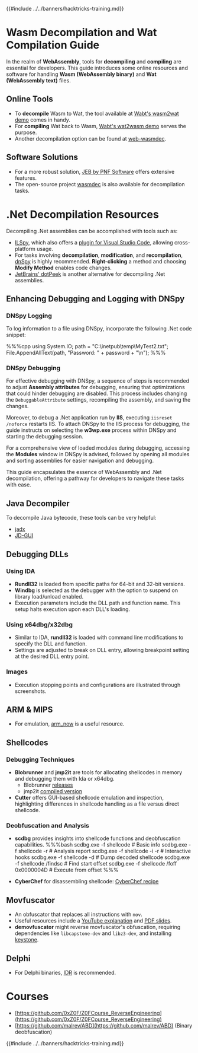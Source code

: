 {{#include ../../banners/hacktricks-training.md}}

# Wasm Decompilation and Wat Compilation Guide

In the realm of **WebAssembly**, tools for **decompiling** and **compiling** are essential for developers. This guide introduces some online resources and software for handling **Wasm (WebAssembly binary)** and **Wat (WebAssembly text)** files.

## Online Tools

- To **decompile** Wasm to Wat, the tool available at [Wabt's wasm2wat demo](https://webassembly.github.io/wabt/demo/wasm2wat/index.html) comes in handy.
- For **compiling** Wat back to Wasm, [Wabt's wat2wasm demo](https://webassembly.github.io/wabt/demo/wat2wasm/) serves the purpose.
- Another decompilation option can be found at [web-wasmdec](https://wwwg.github.io/web-wasmdec/).

## Software Solutions

- For a more robust solution, [JEB by PNF Software](https://www.pnfsoftware.com/jeb/demo) offers extensive features.
- The open-source project [wasmdec](https://github.com/wwwg/wasmdec) is also available for decompilation tasks.

# .Net Decompilation Resources

Decompiling .Net assemblies can be accomplished with tools such as:

- [ILSpy](https://github.com/icsharpcode/ILSpy), which also offers a [plugin for Visual Studio Code](https://github.com/icsharpcode/ilspy-vscode), allowing cross-platform usage.
- For tasks involving **decompilation**, **modification**, and **recompilation**, [dnSpy](https://github.com/0xd4d/dnSpy/releases) is highly recommended. **Right-clicking** a method and choosing **Modify Method** enables code changes.
- [JetBrains' dotPeek](https://www.jetbrains.com/es-es/decompiler/) is another alternative for decompiling .Net assemblies.

## Enhancing Debugging and Logging with DNSpy

### DNSpy Logging

To log information to a file using DNSpy, incorporate the following .Net code snippet:

%%%cpp
using System.IO;
path = "C:\\inetpub\\temp\\MyTest2.txt";
File.AppendAllText(path, "Password: " + password + "\n");
%%%

### DNSpy Debugging

For effective debugging with DNSpy, a sequence of steps is recommended to adjust **Assembly attributes** for debugging, ensuring that optimizations that could hinder debugging are disabled. This process includes changing the `DebuggableAttribute` settings, recompiling the assembly, and saving the changes.

Moreover, to debug a .Net application run by **IIS**, executing `iisreset /noforce` restarts IIS. To attach DNSpy to the IIS process for debugging, the guide instructs on selecting the **w3wp.exe** process within DNSpy and starting the debugging session.

For a comprehensive view of loaded modules during debugging, accessing the **Modules** window in DNSpy is advised, followed by opening all modules and sorting assemblies for easier navigation and debugging.

This guide encapsulates the essence of WebAssembly and .Net decompilation, offering a pathway for developers to navigate these tasks with ease.

## **Java Decompiler**

To decompile Java bytecode, these tools can be very helpful:

- [jadx](https://github.com/skylot/jadx)
- [JD-GUI](https://github.com/java-decompiler/jd-gui/releases)

## **Debugging DLLs**

### Using IDA

- **Rundll32** is loaded from specific paths for 64-bit and 32-bit versions.
- **Windbg** is selected as the debugger with the option to suspend on library load/unload enabled.
- Execution parameters include the DLL path and function name. This setup halts execution upon each DLL's loading.

### Using x64dbg/x32dbg

- Similar to IDA, **rundll32** is loaded with command line modifications to specify the DLL and function.
- Settings are adjusted to break on DLL entry, allowing breakpoint setting at the desired DLL entry point.

### Images

- Execution stopping points and configurations are illustrated through screenshots.

## **ARM & MIPS**

- For emulation, [arm_now](https://github.com/nongiach/arm_now) is a useful resource.

## **Shellcodes**

### Debugging Techniques

- **Blobrunner** and **jmp2it** are tools for allocating shellcodes in memory and debugging them with Ida or x64dbg.
  - Blobrunner [releases](https://github.com/OALabs/BlobRunner/releases/tag/v0.0.5)
  - jmp2it [compiled version](https://github.com/adamkramer/jmp2it/releases/)
- **Cutter** offers GUI-based shellcode emulation and inspection, highlighting differences in shellcode handling as a file versus direct shellcode.

### Deobfuscation and Analysis

- **scdbg** provides insights into shellcode functions and deobfuscation capabilities.
  %%%bash
  scdbg.exe -f shellcode # Basic info
  scdbg.exe -f shellcode -r # Analysis report
  scdbg.exe -f shellcode -i -r # Interactive hooks
  scdbg.exe -f shellcode -d # Dump decoded shellcode
  scdbg.exe -f shellcode /findsc # Find start offset
  scdbg.exe -f shellcode /foff 0x0000004D # Execute from offset
  %%%

- **CyberChef** for disassembling shellcode: [CyberChef recipe](https://gchq.github.io/CyberChef/#recipe=To_Hex%28'Space',0%29Disassemble_x86%28'32','Full%20x86%20architecture',16,0,true,true%29)

## **Movfuscator**

- An obfuscator that replaces all instructions with `mov`.
- Useful resources include a [YouTube explanation](https://www.youtube.com/watch?v=2VF_wPkiBJY) and [PDF slides](https://github.com/xoreaxeaxeax/movfuscator/blob/master/slides/domas_2015_the_movfuscator.pdf).
- **demovfuscator** might reverse movfuscator's obfuscation, requiring dependencies like `libcapstone-dev` and `libz3-dev`, and installing [keystone](https://github.com/keystone-engine/keystone/blob/master/docs/COMPILE-NIX.md).

## **Delphi**

- For Delphi binaries, [IDR](https://github.com/crypto2011/IDR) is recommended.

# Courses

- [https://github.com/0xZ0F/Z0FCourse_ReverseEngineering](https://github.com/0xZ0F/Z0FCourse_ReverseEngineering)
- [https://github.com/malrev/ABD](https://github.com/malrev/ABD) \(Binary deobfuscation\)

{{#include ../../banners/hacktricks-training.md}}
